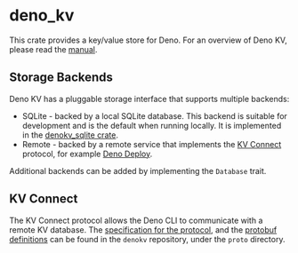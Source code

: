 # deno_kv

This crate provides a key/value store for Deno. For an overview of Deno KV,
please read the [manual](https://docs.deno.com/deploy/kv/manual).

## Storage Backends

Deno KV has a pluggable storage interface that supports multiple backends:

- SQLite - backed by a local SQLite database. This backend is suitable for
  development and is the default when running locally. It is implemented in the
  [denokv_sqlite crate](https://github.com/denoland/denokv/blob/main/sqlite).
- Remote - backed by a remote service that implements the
  [KV Connect](#kv-connect) protocol, for example
  [Deno Deploy](https://deno.com/deploy).

Additional backends can be added by implementing the `Database` trait.

## KV Connect

The KV Connect protocol allows the Deno CLI to communicate with a remote KV
database. The
[specification for the protocol](https://github.com/denoland/denokv/blob/main/proto/kv-connect.md),
and the
[protobuf definitions](https://github.com/denoland/denokv/blob/main/proto/schema/datapath.proto)
can be found in the `denokv` repository, under the `proto` directory.
